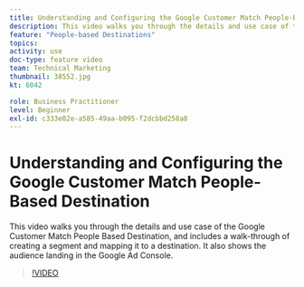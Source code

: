 ```yaml
---
title: Understanding and Configuring the Google Customer Match People-Based Destination
description: This video walks you through the details and use case of the Google Customer Match People Based Destination, and includes a walkthrough of creating a segment and mapping it to a destination. It also shows the audience landing in the Google Ad Console.
feature: "People-based Destinations"
topics: 
activity: use
doc-type: feature video
team: Technical Marketing
thumbnail: 38552.jpg
kt: 6042

role: Business Practitioner
level: Beginner
exl-id: c333e02e-a585-49aa-b095-f2dcbbd258a8
---
```

# Understanding and Configuring the Google Customer Match People-Based Destination

This video walks you through the details and use case of the Google Customer Match People Based Destination, and includes a walk-through of creating a segment and mapping it to a destination. It also shows the audience landing in the Google Ad Console.

>[!VIDEO](https://video.tv.adobe.com/v/38552/?quality=12&learn=on)
